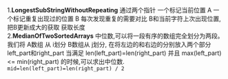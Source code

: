 1.**LongestSubStringWithoutRepeating**
 通过两个指针  一个标记当前位置 A 一个标记重复出现过的位置 B 
 每次发现重复的需要对比 B和当前字符上次出现位置,把B更新成大的获取 获取长度  
2.**MedianOfTwoSortedArrays** 中位数,可以将一段有序的数组完全划分为两段。
我们将 A数组 从 i划分  B数组从 j划分,
在将左边的和右边的分别放入两个部分   left_part和right_part
当满足  len(left_part)=len(right_part) 并且 max(left_part)<= min(right_part)
的时候,可以求出中位数.  
`mid=len(left_part)=len(right_part) / 2`
 
 
  
 
